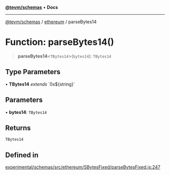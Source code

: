 [**@tevm/schemas**](../../README.md) • **Docs**

***

[@tevm/schemas](../../modules.md) / [ethereum](../README.md) / parseBytes14

# Function: parseBytes14()

> **parseBytes14**\<`TBytes14`\>(`bytes14`): `TBytes14`

## Type Parameters

• **TBytes14** *extends* \`0x$\{string\}\`

## Parameters

• **bytes14**: `TBytes14`

## Returns

`TBytes14`

## Defined in

[experimental/schemas/src/ethereum/SBytesFixed/parseBytesFixed.js:247](https://github.com/qbzzt/tevm-monorepo/blob/main/experimental/schemas/src/ethereum/SBytesFixed/parseBytesFixed.js#L247)
